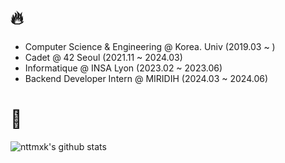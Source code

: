 # 🔥
<ul>
<li> Computer Science & Engineering @ Korea. Univ (2019.03 ~ )</li>
<li> Cadet @ 42 Seoul (2021.11 ~ 2024.03)</li>
<li> Informatique @ INSA Lyon (2023.02 ~ 2023.06)</li>
<li> Backend Developer Intern @ MIRIDIH (2024.03 ~ 2024.06)</li>
</ul>

# 👀

![nttmxk's github stats](https://github-readme-stats.vercel.app/api?username=nttmxk&show_icons=true&theme=tokyonight)
<!--
[![42 stats](https://badge42.vercel.app/api/v2/cl2d849n9022709i9ozksaitf/stats?cursusId=21&coalitionId=88)](https://github.com/JaeSeoKim/badge42)
-->
